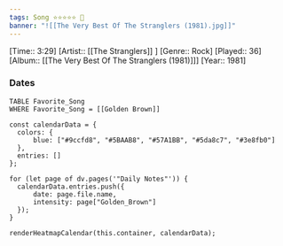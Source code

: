 ```yaml
---
tags: Song ⭐⭐⭐⭐⭐ 💛
banner: "![[The Very Best Of The Stranglers (1981).jpg]]"
---
```

[Time:: 3:29]
[Artist:: [[The Stranglers]] ]
[Genre:: Rock]
[Played:: 36]
[Album:: [[The Very Best Of The Stranglers (1981)]]]
[Year:: 1981]
### Dates
````dataview
TABLE Favorite_Song
WHERE Favorite_Song = [[Golden Brown]]
````

  ```dataviewjs
const calendarData = { 
	colors: { 
		blue: ["#9ccfd8", "#5BAAB8", "#57A1BB", "#5da8c7", "#3e8fb0"] 
	}, 
	entries: [] 
}; 

for (let page of dv.pages('"Daily Notes"')) { 
	calendarData.entries.push({ 
		date: page.file.name, 
		intensity: page["Golden_Brown"]
	}); 
} 

renderHeatmapCalendar(this.container, calendarData);
```
